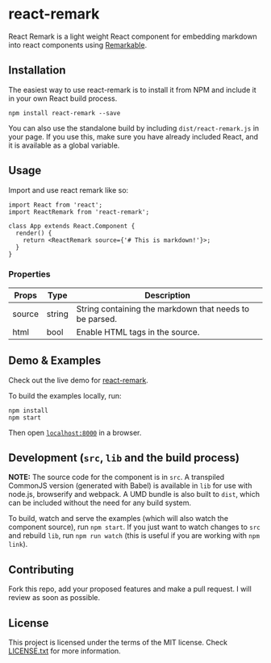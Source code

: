 # react-remark

React Remark is a light weight React component for embedding markdown into
react components using [Remarkable](https://github.com/jonschlinkert/remarkable).


## Installation

The easiest way to use react-remark is to install it from NPM and include it in your own React build process.

```
npm install react-remark --save
```

You can also use the standalone build by including `dist/react-remark.js` in your page. If you use this, make sure you have already included React, and it is available as a global variable.


## Usage

Import and use react remark like so:

```
import React from 'react';
import ReactRemark from 'react-remark';

class App extends React.Component {
  render() {
    return <ReactRemark source={'# This is markdown!'}>;
  }
}
```

### Properties

| Props    | Type    | Description                                             |
|----------|---------|---------------------------------------------------------|
| source   | string  | String containing the markdown that needs to be parsed. |
| html     | bool    | Enable HTML tags in the source.                         |


## Demo & Examples

Check out the live demo for [react-remark](http://www.aaronccwong.com/react-remark/).

To build the examples locally, run:

```
npm install
npm start
```

Then open [`localhost:8000`](http://localhost:8000) in a browser.


## Development (`src`, `lib` and the build process)

**NOTE:** The source code for the component is in `src`. A transpiled CommonJS version (generated with Babel) is available in `lib` for use with node.js, browserify and webpack. A UMD bundle is also built to `dist`, which can be included without the need for any build system.

To build, watch and serve the examples (which will also watch the component source), run `npm start`. If you just want to watch changes to `src` and rebuild `lib`, run `npm run watch` (this is useful if you are working with `npm link`).

## Contributing

Fork this repo, add your proposed features and make a pull request. I will
review as soon as possible.

## License

This project is licensed under the terms of the MIT license. Check [LICENSE.txt](https://github.com/AaronCCWong/react-remark/blob/master/LICENSE.txt)
for more information.

